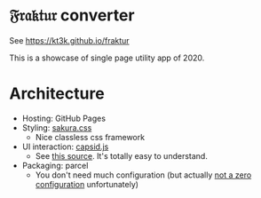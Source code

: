 # 𝔉𝔯𝔞𝔨𝔱𝔲𝔯 converter

See https://kt3k.github.io/fraktur

This is a showcase of single page utility app of 2020.

# Architecture

- Hosting: GitHub Pages
- Styling: [sakura.css](https://github.com/oxalorg/sakura)
  - Nice classless css framework
- UI interaction: [capsid.js](https://github.com/capsidjs/capsid)
  - See [this source](https://github.com/kt3k/fraktur/blob/main/main.ts). It's totally easy to understand.
- Packaging: parcel
  - You don't need much configuration (but actually [not a zero configuration](https://github.com/kt3k/fraktur/blob/main/package.json#L8) unfortunately)
